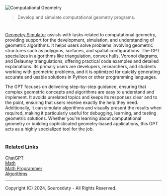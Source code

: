 ![Computational Geometry](https://github.com/user-attachments/assets/f848ce8c-d955-414a-83cd-0a9fd84e32a7)

> Develop and simulate computational geometry programs.

#

[Geometry Simulator](https://chatgpt.com/g/g-XYCIETLzk-geometry-simulator) assists with tasks related to computational geometry, providing support for the development, simulation, and understanding of geometric algorithms. It helps users solve problems involving geometric structures such as polygons, surfaces, and spatial configurations. The GPT specializes in algorithms like triangulation, convex hulls, Voronoi diagrams, and Delaunay triangulations, offering practical code examples and detailed explanations. Its primary users are developers, researchers, and students working with geometric problems, and it is optimized for quickly generating accurate and usable solutions in Python or other programming languages.

The GPT focuses on delivering step-by-step guidance, ensuring that complex geometric concepts and algorithms are easy to understand and implement. It avoids unrelated topics and keeps its responses clear and to the point, ensuring that users receive exactly the help they need. Additionally, it can simulate algorithms and visually present the results when required, making it particularly useful for debugging, learning, and testing geometric solutions. Whether you're learning about computational geometry or building sophisticated geometry-based applications, this GPT acts as a highly specialized tool for the job.

#
### Related Links

[ChatGPT](https://github.com/sourceduty/ChatGPT)
<br>
[Math](https://github.com/sourceduty/Math)
<br>
[Math Programmer](https://github.com/sourceduty/Math_Programmer)
<br>
[Algorithms](https://github.com/sourceduty/Algorithms)

***
Copyright (C) 2024, Sourceduty - All Rights Reserved.
